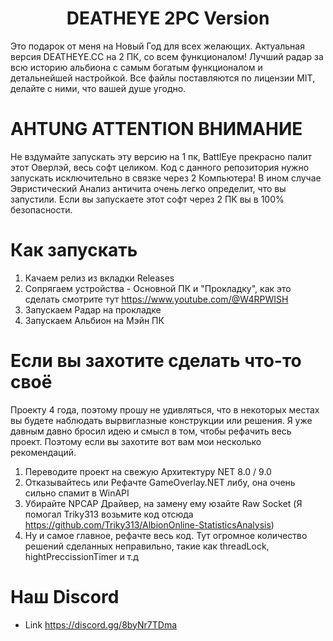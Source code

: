 <div align="center">

# DEATHEYE 2PC Version

</div>

Это подарок от меня на Новый Год для всех желающих. Актуальная версия DEATHEYE.CC на 2 ПК, со всем функционалом!
Лучший радар за всю историю альбиона с самым богатым функционалом и детальнейшей настройкой.
Все файлы поставляются по лицензии MIT, делайте с ними, что вашей душе угодно.

# AHTUNG ATTENTION ВНИМАНИЕ

Не вздумайте запускать эту версию на 1 пк, BattlEye прекрасно палит этот Оверлэй, весь софт целиком.
Код с данного репозитория нужно запускать исключительно в связке через 2 Компьютера!
В ином случае Эвристический Анализ античита очень легко определит, что вы запустили.
Если вы запускаете этот софт через 2 ПК вы в 100% безопасности.

# Как запускать

1. Качаем релиз из вкладки Releases
2. Сопрягаем устройства - Основной ПК и "Прокладку", как это сделать смотрите тут https://www.youtube.com/@W4RPWISH
3. Запускаем Радар на прокладке
4. Запускаем Альбион на Мэйн ПК

# Если вы захотите сделать что-то своё

Проекту 4 года, поэтому прошу не удивляться, что в некоторых местах вы будете наблюдать вырвиглазные конструкции или решения.
Я уже давным давно бросил идею и смысл в том, чтобы рефачить весь проект. Поэтому если вы захотите вот вам мои несколько рекомендаций.

1. Переводите проект на свежую Архитектуру NET 8.0 / 9.0
2. Отказывайтесь или Рефачте GameOverlay.NET либу, она очень сильно спамит в WinAPI
3. Убирайте NPCAP Драйвер, на замену ему юзайте Raw Socket (Я помогал Triky313 возьмите код отсюда https://github.com/Triky313/AlbionOnline-StatisticsAnalysis)
4. Ну и самое главное, рефачте весь код. Тут огромное количество решений сделанных неправильно, такие как threadLock, hightPreccissionTimer и т.д

# Наш Discord

- Link https://discord.gg/8byNr7TDma
